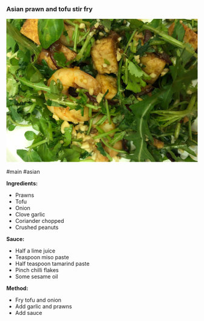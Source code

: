 ### Asian prawn and tofu stir fry

![alt](/z_imgs/prawn_tofu_stir_fry.jpg)

#main #asian

**Ingredients:**
- Prawns  
- Tofu  
- Onion  
- Clove garlic  
- Coriander chopped  
- Crushed peanuts  

**Sauce:**  
- Half a lime juice  
- Teaspoon miso paste  
- Half teaspoon tamarind paste  
- Pinch chilli flakes  
- Some sesame oil  
  
**Method:**
- Fry tofu and onion  
- Add garlic and prawns  
- Add sauce
